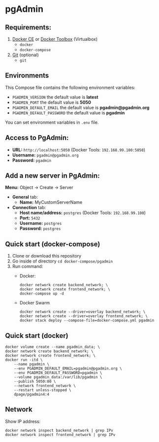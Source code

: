 # pgAdmin

## Requirements:
1. [Docker CE](https://download.docker.com?target=_blank) or [Docker Toolbox](https://github.com/docker/toolbox/releases/?target=_blank) (Virtualbox)
    - `docker`
    - `docker-compose`
1. [Git](https://git-scm.com/?target=_blank) (optional)
    - `git`

## Environments
This Compose file contains the following environment variables:

- `PGADMIN_VERSION` the default value is **latest**
- `PGADMIN_PORT` the default value is **5050**
- `PGADMIN_DEFAULT_EMAIL` the default value is **pgadmin<span>@</span>pgadmin<span>.</span>org**
- `PGADMIN_DEFAULT_PASSWORD` the default value is **pgadmin**

You can set environment variables in `.env` file.

## Access to PgAdmin: 
- **URL:** `http://localhost:5050` (Docker Tools: `192.168.99.100:5050`)
- **Username:** `pgadmin@pgadmin.org`
- **Password:** `pgadmin`

## Add a new server in PgAdmin:
**Menu:** Object -> Create -> Server
- **General** tab:
  - **Name:** MyCustomServerName
- **Connection** tab:
  - **Host name/address:** `postgres` (Docker Tools: `192.168.99.100`)
  - **Port:** `5432`
  - **Username:** `postgres`
  - **Password:** `postgres`

## Quick start (docker-compose)
1. Clone or download this repository
1. Go inside of directory `cd docker-compose/pgadmin`
1. Run command:
    - Docker:

          docker network create backend_network; \
          docker network create frontend_network; \
          docker-compose up -d

    - Docker Swarm

          docker network create --driver=overlay backend_network; \
          docker network create --driver=overlay frontend_network; \
          docker stack deploy --compose-file=docker-compose.yml pgadmin

## Quick start (docker)

    docker volume create --name pgadmin_data; \
    docker network create backend_network; \
    docker network create frontend_network; \
    docker run -itd \
        --name pgadmin \
        --env PGADMIN_DEFAULT_EMAIL=pgadmin@pgadmin.org \
        --env PGADMIN_DEFAULT_PASSWORD=pgadmin \
        --volume pgadmin_data:/var/lib/pgadmin \
        --publish 5050:80 \
        --network frontend_network \
        --restart unless-stopped \
        dpage/pgadmin4:4
        
## Network
Show IP address:

    docker network inspect backend_network | grep IPv
    docker network inspect frontend_network | grep IPv